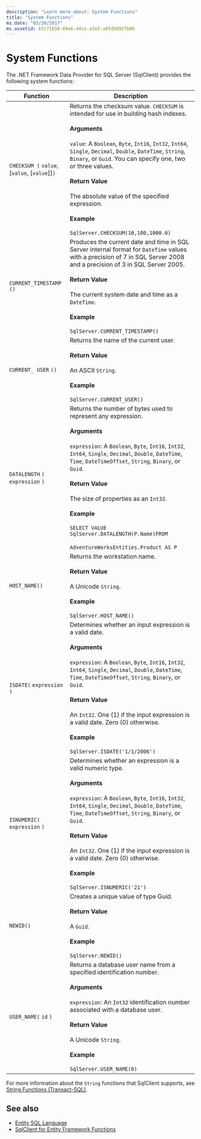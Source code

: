 ```yaml
---
description: "Learn more about: System Functions"
title: "System Functions"
ms.date: "03/30/2017"
ms.assetid: b7c71b58-09e6-44ce-a3e5-a0fdb892fb86
---
```

# System Functions

The .NET Framework Data Provider for SQL Server (SqlClient) provides the following system functions:  
  
|Function|Description|  
|--------------|-----------------|  
|`CHECKSUM (` `value`, [`value`, [`value`]]`)`|Returns the checksum value. `CHECKSUM` is intended for use in building hash indexes.<br /><br /> **Arguments**<br /><br /> `value`: A `Boolean`, `Byte`, `Int16`, `Int32`, `Int64`, `Single`, `Decimal`, `Double`, `DateTime`, `String`, `Binary`, or `Guid`. You can specify one, two or three values.<br /><br /> **Return Value**<br /><br /> The absolute value of the specified expression.<br /><br /> **Example**<br /><br /> `SqlServer.CHECKSUM(10,100,1000.0)`|  
|`CURRENT_TIMESTAMP ()`|Produces the current date and time in SQL Server internal format for `DateTime` values with a precision of 7 in SQL Server 2008 and a precision of 3 in SQL Server 2005.<br /><br /> **Return Value**<br /><br /> The current system date and time as a `DateTime`.<br /><br /> **Example**<br /><br /> `SqlServer.CURRENT_TIMESTAMP()`|  
|`CURRENT_ USER` `()`|Returns the name of the current user.<br /><br /> **Return Value**<br /><br /> An ASCII `String`.<br /><br /> **Example**<br /><br /> `SqlServer.CURRENT_USER()`|  
|`DATALENGTH` `(` `expression` `)`|Returns the number of bytes used to represent any expression.<br /><br /> **Arguments**<br /><br /> `expression`: A `Boolean`, `Byte`, `Int16`, `Int32`, `Int64`, `Single`, `Decimal`, `Double`, `DateTime`, `Time`, `DateTimeOffset`, `String`, `Binary`, or `Guid`.<br /><br /> **Return Value**<br /><br /> The size of properties as an `Int32`.<br /><br /> **Example**<br /><br /> `SELECT VALUE SqlServer.DATALENGTH(P.Name)FROM`<br /><br /> `AdventureWorksEntities.Product AS P`|  
|`HOST_NAME()`|Returns the workstation name.<br /><br /> **Return Value**<br /><br /> A Unicode `String`.<br /><br /> **Example**<br /><br /> `SqlServer.HOST_NAME()`|  
|`ISDATE(` `expression` `)`|Determines whether an input expression is a valid date.<br /><br /> **Arguments**<br /><br /> `expression`: A `Boolean`, `Byte`, `Int16`, `Int32`, `Int64`, `Single`, `Decimal`, `Double`, `DateTime`, `Time`, `DateTimeOffset`, `String`, `Binary`, or `Guid`.<br /><br /> **Return Value**<br /><br /> An `Int32`. One (1) if the input expression is a valid date. Zero (0) otherwise.<br /><br /> **Example**<br /><br /> `SqlServer.ISDATE('1/1/2006')`|  
|`ISNUMERIC(` `expression` `)`|Determines whether an expression is a valid numeric type.<br /><br /> **Arguments**<br /><br /> `expression`: A `Boolean`, `Byte`, `Int16`, `Int32`, `Int64`, `Single`, `Decimal`, `Double`, `DateTime`, `Time`, `DateTimeOffset`, `String`, `Binary`, or `Guid`.<br /><br /> **Return Value**<br /><br /> An `Int32`. One (1) if the input expression is a valid date. Zero (0) otherwise.<br /><br /> **Example**<br /><br /> `SqlServer.ISNUMERIC('21')`|  
|`NEWID()`|Creates a unique value of type Guid.<br /><br /> **Return Value**<br /><br /> A `Guid`.<br /><br /> **Example**<br /><br /> `SqlServer.NEWID()`|  
|`USER_NAME(` `id` `)`|Returns a database user name from a specified identification number.<br /><br /> **Arguments**<br /><br /> `expression`: An `Int32` identification number associated with a database user.<br /><br /> **Return Value**<br /><br /> A Unicode `String`.<br /><br /> **Example**<br /><br /> `SqlServer.USER_NAME(0)`|  
  
 For more information about the `String` functions that SqlClient supports, see [String Functions (Transact-SQL)](/sql/t-sql/functions/string-functions-transact-sql).
  
## See also

- [Entity SQL Language](./language-reference/entity-sql-language.md)
- [SqlClient for Entity Framework Functions](sqlclient-for-ef-functions.md)

